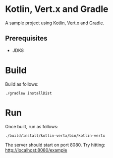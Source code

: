 # Kotlin, Vert.x and Gradle

A sample project using [Kotlin](http://kotlinlang.org), [Vert.x](http://vertx.io) and [Gradle](http://gradle.org).

## Prerequisites

- JDK8

# Build

Build as follows:

    ./gradlew installDist

# Run

Once built, run as follows:

    ./build/install/kotlin-vertx/bin/kotlin-vertx

The server should start on port 8080. Try hitting: [http://localhost:8080/example](http://localhost:8080/example)
